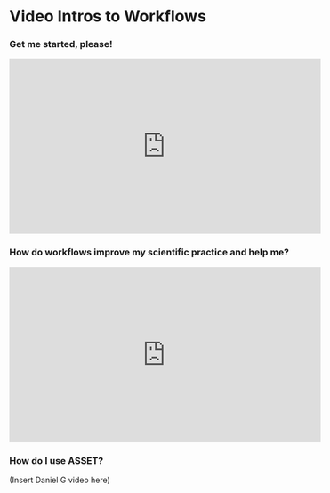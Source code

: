 # Video Intros to Workflows

### Get me started, please!

<iframe width="560" height="315" src="https://www.youtube.com/embed/iJ4T9CQA0UM" frameborder="0" allow="accelerometer; autoplay; clipboard-write; encrypted-media; gyroscope; picture-in-picture" allowfullscreen></iframe>

### How do workflows improve my scientific practice and help me?

<iframe width="560" height="315" src="https://www.youtube.com/embed/zza1Z5ga3Cg" frameborder="0" allow="accelerometer; autoplay; clipboard-write; encrypted-media; gyroscope; picture-in-picture" allowfullscreen></iframe>

### How do I use ASSET?

(Insert Daniel G video here)

